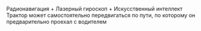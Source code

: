 Радионавигация + Лазерный гироскоп + Искусственный интеллект
Трактор может самостоятельно передвигаться по пути, по которому он предварительно проехал с водителем